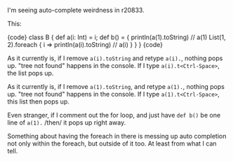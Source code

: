 I'm seeing auto-complete weirdness in r20833.

This:

{code}
class B {
  def a(i: Int) = i;
  def b() = {
    println(a(1).toString) // a(1)
    List(1, 2).foreach { i =>
      println(a(i).toString) // a(i)
    }
  }
}
{code}

As it currently is, if I remove `a(i).toString` and retype `a(i).`, nothing pops up. "tree not found" happens in the console. If I type `a(i).t<Ctrl-Space>`, the list pops up.

As it currently is, if I remove `a(1).toString`, and retype `a(1).`, nothing pops up. "tree not found" happens in the console. If I type `a(1).t<Ctrl-Space>`, this list then pops up.

Even stranger, if I comment out the for loop, and just have `def b()` be one line of `a(1).` /then/ it pops up right away.

Something about having the foreach in there is messing up auto completion not only within the foreach, but outside of it too. At least from what I can tell.

